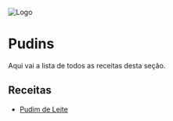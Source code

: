 
![Logo](https://novidad.es/content/images/size/w1200/wordpress/2019/07/pudim.jpg)


# Pudins

Aqui vai a lista de todos as receitas desta seção.




## Receitas

- [Pudim de Leite](https://github.com/Jorgeluisreis/livros-de-receitas/blob/main/pudins/pudim-de-leite.txt)


